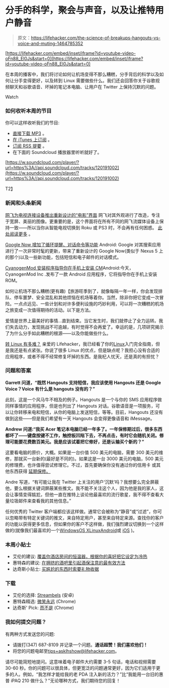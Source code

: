 # 分手的科学，聚会与声音，以及让推特用户静音

> 原文：<https://lifehacker.com/the-science-of-breakups-hangouts-vs-voice-and-muting-1464785352>

 [https://lifehacker.com/embed/inset/iframe?id=youtube-video-oFn88_EI0Js&start=0](https://lifehacker.com/embed/inset/iframe?id=youtube-video-oFn88_EI0Js&start=0) 

在本周的播客中，我们将讨论如何让机场变得不那么糟糕，分手背后的科学以及如何让分手变得更好，以及转到 Linux 需要做些什么。我们还会回答你关于谷歌视频聊天和谷歌语音、坏掉的笔记本电脑、让用户在 Twitter 上保持沉默的问题。

Watch

### 如何收听本周的节目

你可以这样收听我们的节目:

*   [直接下载 MP3](https://soundcloud.com/lifehacker/the-science-of-breakups/download) 。
*   [在 iTunes 上订阅](http://itunes.apple.com/us/podcast/lifehacker-audio-only-mp3/id508117781) 。
*   [订阅 RSS 提要](http://feeds.soundcloud.com/users/13359686-lifehacker/tracks) 。
*   在下面的 Soundcloud 播放器里听听就好了。

[https://w.soundcloud.com/player/?url=https%3A//api.soundcloud.com/tracks/120191002](https://w.soundcloud.com/player/?url=https%3A//api.soundcloud.com/tracks/120191002)

T2】

### 新闻和头条新闻

[网飞为电视连接设备推出重新设计的“电影”界面](https://lifehacker.com/netflix-rolls-out-a-redesigned-cinematic-interface-fo-1463752549) 网飞对其外观进行了改造，专注于宽屏、美丽的图像。更重要的是，这个界面将在所有不同的网飞流媒体设备上保持一致——所以当你从智能电视切换到 Roku 或 PS3 时，不会再有任何困惑。 [此处阅读更多](http://www.techhive.com/article/2062789/netflix-introduces-a-unified-cinematic-tv-interface.html) 。

[Google Now 增加了循环提醒、对话命令等功能](https://lifehacker.com/google-search-adds-recurring-reminders-conversational-1464201420) Android: Google 对其搜索应用进行了一次非常时髦的更新，带来了重新设计的 Google Now(类似于 Nexus 5 上的那个)以及一些新功能，包括短信和电子邮件的对话模式。

[CyanogenMod 安装程序指导你在手机上安装 CM](http://lifehacker.com/cyanognmod-installer-guides-you-through-installing-cm-o-1463209294)Android:今天，CyanogenMod Inc .发布了一款 Android 应用程序，它将指导你在手机上安装 ROM。

如何让机场不那么糟糕(更有趣)【旅游旺季到了，就像每隔一年一样，你会发现排队、停车噩梦、安全混乱和其他烦恼在机场等着你。当然，除非你把它变成一次冒险。一点点远见、一些计划和对许多便利设施的巧妙利用，可以将一次糟糕的机场之旅变成一次值得期待的活动。以下是方法。

爱情是世界上最美好的事情...直到结束。当它发生时，我们就停止了全力运转。我们失去动力，发现挑战不可逾越，有时觉得不会再爱了。幸运的是，几项研究揭示了为什么分手如此糟糕的根源——以及你能做些什么。

[转 Linux 有多难？](https://lifehacker.com/how-hard-is-it-to-switch-to-linux-1462916866) 亲爱的 Lifehacker，我已经看了你的[Linux](https://lifehacker.com/getting-started-with-linux-the-complete-guide-5778882)入门完全指南，但是我还是有点紧张。你说了很多 Linux 的优点，但是缺点呢？我担心没有合适的应用程序，或者不得不经常修复坏掉的东西。是我杞人忧天，还是真的有担忧？

### 问题和答案

**Garrett 问道，“既然 Hangouts 支持短信，我应该使用 Hangouts 还是 Google Voice？Voice 有什么是 hangouts 没有的？”**

此刻，这是一个风马牛不相及的例子。Hangouts 是一个与你的 SMS 应用程序做同样事情的应用程序，但是也列出了 Hangouts 对话。谷歌语音是一项服务，可以让你转移来电和短信，从你的电脑上发送短信，等等。目前，Hangouts 还没有做到这些——但是我们希望有一天 Hangouts 会变得更像语音和 iMessage。

**Andrew 问道:“我买 Acer 笔记本电脑已经一年多了。一年保修期过后，很多东西都坏了——键盘按键不工作，触控板凹陷下去，不再点击，有时它会随机关闭。修理可能要花费数百美元。我是应该试着把它修好，还是认输买个新的？”**

这要看电脑的原价，大概。如果是一台价值 500 美元的电脑，需要 300 美元的维修，那就买一台新的(最好是不同的)。如果这是一台 3000 美元的电脑，500 美元的修理费，也许值得尝试修理它。不过，首先要确保你没有通过你的信用卡 或其他东西获得 [延期保修。](https://lifehacker.com/skip-the-extended-warranty-use-a-good-credit-card-inst-5697141)

Andre 写道，“有可能让我在 Twitter 上关注的用户‘沉默’吗？我想要么完全屏蔽他，要么根据关键词屏蔽某些推文。我不能不关注这个人，因为他是我的家人，这会让事情变得尴尬，但他一直在推特上谈论他最喜欢的流行歌星，我不得不查看大量垃圾邮件来查看我的其他信息。”

任何优秀的 Twitter 客户端都应该这样做。通常它会被称为“静音”或“过滤”，你可以忽略带有特定关键词的推文，来自特定用户，甚至来自特定来源。查找你的客户的功能以获得更多信息，但如果你的客户不这样做，我们强烈建议切换到一个这样做的(就像我们最喜欢的一个[Windows](https://lifehacker.com/the-best-twitter-client-for-windows-5809448)[OS X](http://lifehacker.com/the-best-twitter-client-for-mac-5808744)[Linux](http://lifehacker.com/the-best-twitter-client-for-linux-5879964)[Android](http://lifehacker.com/the-best-twitter-client-for-android-5810139)或 [iOS](http://lifehacker.com/the-best-twitter-client-for-iphone-5809798) )。

### 本周小贴士

*   艾伦的建议: [覆盖你酒店房间的恒温器，根据你的喜好把它设定为冷热](http://lifehacker.com/override-your-hotel-room-thermostat-and-set-it-as-hot-o-1462595059)
*   惠特森的建议: [在拥挤的酒吧里引起酒保注意的最有效方法](http://lifehacker.com/the-most-effective-way-to-get-a-bartenders-attention-i-1463785984)
*   达奇斯小贴士: [买尴尬的东西时索要礼物收据](http://lifehacker.com/ask-for-a-gift-receipt-when-buying-something-embarrassi-1463511959)

### 下载

*   艾伦的选择: [Streambels](http://lifehacker.com/streambels-streams-your-phone-to-tvs-consoles-and-set-1463254575) (安卓)
*   惠特森精选: [微笑永远](http://lifehacker.com/smile-always-automatically-loads-amazons-free-charity-1462985026) (Chrome)
*   达奇斯' Pick: [而不是](http://lifehacker.com/rather-replaces-web-content-you-39-d-rather-not-see-wi-1462426130) (Chrome)

### 我如何提交问题？

有两种方式发送您的问题:

*   请拨打(347) 687-8109 并记录一个问题。**通话超赞！我们喜欢他们！**
*   将您的问题电邮至[tips+asklhshow@lifehacker.com](mailto:tips+asklhshow@lifehacker.com)。

请尽可能简短地提问。这意味着电子邮件大约需要 3-5 句话，电话和视频需要 30-60 秒。你的问题可以很具体，但更宽泛的问题通常更好，因为它们适用于更多的人。例如，“我怎样才能给我的老 PDA 注入新的活力？”比“我能用一台旧的惠普 iPAQ 210 做什么？”无论哪种方式，我们期待您的回复！